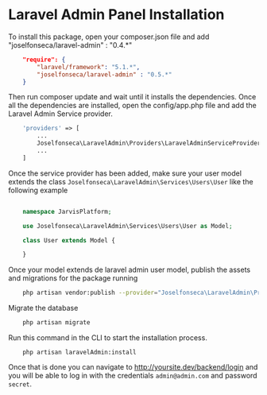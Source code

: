 # Laravel Admin Panel Installation

To install this package, open your composer.json file and add "joselfonseca/laravel-admin" : "0.4.*"

```json
    "require": {
        "laravel/framework": "5.1.*",
        "joselfonseca/laravel-admin" : "0.5.*"
    }
```
Then run composer update and wait until it installs the dependencies.
Once all the dependencies are installed, open the config/app.php file and add the Laravel Admin Service provider.

```php
    'providers' => [
        ...
        Joselfonseca\LaravelAdmin\Providers\LaravelAdminServiceProvider::class,
        ...
    ]
```

Once the service provider has been added, make sure your user model extends the class `Joselfonseca\LaravelAdmin\Services\Users\User` like the following example

```php

    namespace JarvisPlatform;

    use Joselfonseca\LaravelAdmin\Services\Users\User as Model;

    class User extends Model {

    }

```

Once your model extends de laravel admin user model, publish the assets and migrations for the package running

```bash
    php artisan vendor:publish --provider="Joselfonseca\LaravelAdmin\Providers\LaravelAdminServiceProvider"
```

Migrate the database

```php
    php artisan migrate
```

Run this command in the CLI to start the installation process.

```
    php artisan laravelAdmin:install
```

Once that is done you can navigate to http://yoursite.dev/backend/login and you will be able to log in with the credentials `admin@admin.com` and password `secret`.